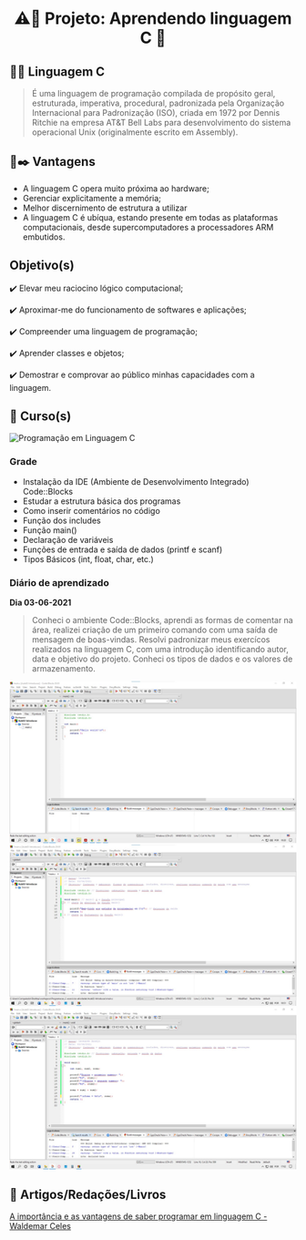 <h1 align="center">⚠️🚧 Projeto: Aprendendo linguagem C 🚀</h1> 

## :dart::mag_right: Linguagem C </h3>

>É uma linguagem de programação compilada de propósito geral, estruturada, imperativa, procedural, padronizada pela Organização Internacional para Padronização (ISO), criada em 1972 por Dennis Ritchie na empresa AT&T Bell Labs para desenvolvimento do sistema operacional Unix (originalmente escrito em Assembly).

## :ledger::black_nib: Vantagens

* A linguagem C opera muito próxima ao hardware;
* Gerenciar explicitamente a memória;
* Melhor discernimento de estrutura a utilizar
* A linguagem C é ubíqua, estando presente em todas as plataformas computacionais, desde supercomputadores a processadores ARM embutidos.

## Objetivo(s)

<p>✔️ Elevar meu raciocino lógico computacional;</p>
<p>✔️ Aproximar-me do funcionamento de softwares e aplicações;</p>
<p>✔️ Compreender uma linguagem de programação;</p>
<p>✔️ Aprender classes e objetos;</p>
<p>✔️ Demostrar e comprovar ao público minhas capacidades com a linguagem.</p>

## :diamond_shape_with_a_dot_inside: Curso(s)

![Programação em Linguagem C](http://www.bosontreinamentos.com.br/category/programacao-em-linguagem-c/)

### Grade

* Instalação da IDE (Ambiente de Desenvolvimento Integrado) Code::Blocks 
* Estudar a estrutura básica dos programas
* Como inserir comentários no código
* Função dos includes
* Função main()
* Declaração de variáveis 
* Funções de entrada e saída de dados (printf e scanf)
* Tipos Básicos (int, float, char, etc.)

### Diário de aprendizado

**Dia 03-06-2021**
>Conheci o ambiente Code::Blocks, aprendi as formas de comentar na área, realizei criação de um primeiro comando com uma saída de mensagem de boas-vindas.
>Resolvi padronizar meus exercícos realizados na linguagem C, com uma introdução identificando autor, data e objetivo do projeto.
>Conheci os tipos de dados e os valores de armazenamento.

![Ambiente Code::Blocks](src/assets/to_readme/diario/ambiente-codeBlocks.jpg)
![Introdução](src/assets/to_readme/diario/introducao_part01.jpg)
![Intrdução parte 02](src/assets/to_readme/diario/introducao_part02.jpg)

## :link: Artigos/Redações/Livros 

[A importância e as vantagens de saber programar em linguagem C - Waldemar Celes](https://computerworld.com.br/plataformas/importancia-e-vantagens-de-saber-programar-em-linguagem-c/#:~:text=A%20linguagem%20C%20nos%20permite,de%20programa%C3%A7%C3%A3o%20de%20computadores%C2%B2%20%C2%B3)
